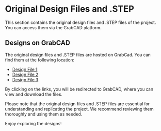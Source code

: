 # Original Design Files and .STEP

This section contains the original design files and .STEP files of the project. You can access them via the GrabCAD platform.

## Designs on GrabCAD

The original design files and .STEP files are hosted on GrabCad. You can find them at the following location:

- [Design File 1](path/to/file1.step)
- [Design File 2](path/to/file2.step)
- [Design File 3](path/to/file3.step)

By clicking on the links, you will be redirected to GrabCAD, where you can view and download the files.

Please note that the original design files and .STEP files are essential for understanding and replicating the project. We recommend reviewing them thoroughly and using them as needed.

Enjoy exploring the designs!
